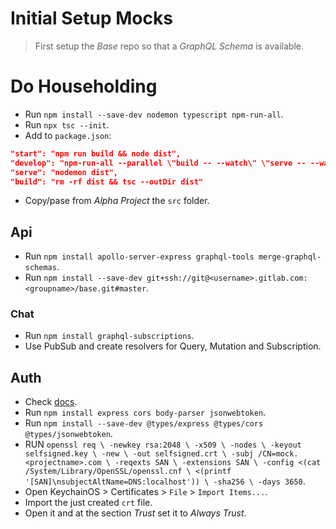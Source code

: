 # Initial Setup Mocks

> First setup the *Base* repo so that a *GraphQL Schema* is available.

# Do Householding
- Run `npm install --save-dev nodemon typescript npm-run-all`.
- Run `npx tsc --init`.
- Add to `package.json`:
```json
"start": "npm run build && node dist",
"develop": "npm-run-all --parallel \"build -- --watch\" \"serve -- --watch\"",
"serve": "nodemon dist",
"build": "rm -rf dist && tsc --outDir dist"
```
- Copy/pase from *Alpha Project* the `src` folder.

## Api
- Run `npm install apollo-server-express graphql-tools merge-graphql-schemas`.
- Run `npm install --save-dev git+ssh://git@<username>.gitlab.com:<groupname>/base.git#master`.

### Chat
- Run `npm install graphql-subscriptions`.
- Use PubSub and create resolvers for Query, Mutation and Subscription.

## Auth
- Check [docs](https://aws.amazon.com/premiumsupport/knowledge-center/decode-verify-cognito-json-token/).
- Run `npm install express cors body-parser jsonwebtoken`.
- Run `npm install --save-dev @types/express @types/cors @types/jsonwebtoken`.
- RUN `openssl req \
    -newkey rsa:2048 \
    -x509 \
    -nodes \
    -keyout selfsigned.key \
    -new \
    -out selfsigned.crt \
    -subj /CN=mock.<projectname>.com \
    -reqexts SAN \
    -extensions SAN \
    -config <(cat /System/Library/OpenSSL/openssl.cnf \
        <(printf '[SAN]\nsubjectAltName=DNS:localhost')) \
    -sha256 \
    -days 3650`.
- Open KeychainOS > Certificates > `File` > `Import Items...`.
- Import the just created `crt` file.
- Open it and at the section *Trust* set it to *Always Trust*.
